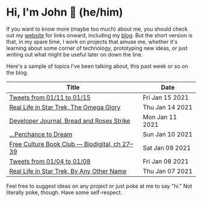 # Hi, I'm John 👋 (he/him)

If you want to know more (maybe too much) about me, you should check out my [website](https://john.colagioia.net/) for links onward, including my [blog](https://john.colagioia.net/blog).  But the short version is that, in my spare time, I work on projects that amuse me, whether it's learning about some corner of technology, prototyping new ideas, or just writing out what might be useful later on down the line.

Here's a sample of topics I've been talking about, this past week or so on the blog.

|Title|Date|
|-----|-------|
|[Tweets from 01/11 to 01/15](https://john.colagioia.net/blog/media/2021/01/15/week.html)|Fri Jan 15 2021|
|[Real Life in Star Trek, The Omega Glory](https://john.colagioia.net/blog/2021/01/14/omega.html)|Thu Jan 14 2021|
|[Developer Journal, Bread and Roses Strike](https://john.colagioia.net/blog/2021/01/11/bread.html)|Mon Jan 11 2021|
|[…Perchance to Dream](https://john.colagioia.net/blog/2021/01/10/sleep.html)|Sun Jan 10 2021|
|[Free Culture Book Club — Biodigital, ch 27–39](https://john.colagioia.net/blog/2021/01/09/biodigital3.html)|Sat Jan 09 2021|
|[Tweets from 01/04 to 01/08](https://john.colagioia.net/blog/media/2021/01/08/week.html)|Fri Jan 08 2021|
|[Real Life in Star Trek, By Any Other Name](https://john.colagioia.net/blog/2021/01/07/any-name.html)|Thu Jan 07 2021|

Feel free to suggest ideas on any project or just poke at me to say "hi." Not literally poke, though. Have some self-respect.
